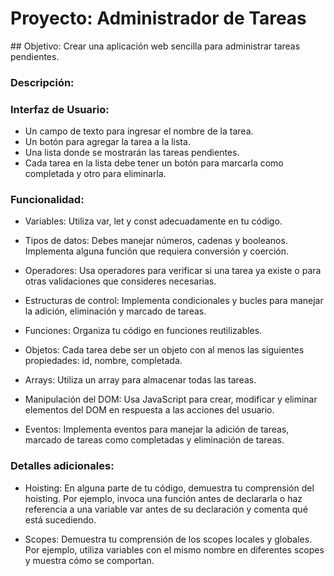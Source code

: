 # Proyecto: Administrador de Tareas## Objetivo: Crear una aplicación web sencilla para administrar tareas pendientes.### Descripción:### Interfaz de Usuario:- Un campo de texto para ingresar el nombre de la tarea.- Un botón para agregar la tarea a la lista.- Una lista donde se mostrarán las tareas pendientes.- Cada tarea en la lista debe tener un botón para marcarla como completada y otro para eliminarla.### Funcionalidad:- Variables: Utiliza var, let y const adecuadamente en tu código.- Tipos de datos: Debes manejar números, cadenas y booleanos. Implementa alguna función que requiera conversión y coerción.- Operadores: Usa operadores para verificar si una tarea ya existe o para otras validaciones que consideres necesarias.- Estructuras de control: Implementa condicionales y bucles para manejar la adición, eliminación y marcado de tareas.- Funciones: Organiza tu código en funciones reutilizables.- Objetos: Cada tarea debe ser un objeto con al menos las siguientes propiedades: id, nombre, completada.- Arrays: Utiliza un array para almacenar todas las tareas.- Manipulación del DOM: Usa JavaScript para crear, modificar y eliminar elementos del DOM en respuesta a las acciones del usuario.- Eventos: Implementa eventos para manejar la adición de tareas, marcado de tareas como completadas y eliminación de tareas.### Detalles adicionales:- Hoisting: En alguna parte de tu código, demuestra tu comprensión del hoisting. Por ejemplo, invoca una función antes de declararla o haz referencia a una variable var antes de su declaración y comenta qué está sucediendo.- Scopes: Demuestra tu comprensión de los scopes locales y globales. Por ejemplo, utiliza variables con el mismo nombre en diferentes scopes y muestra cómo se comportan.